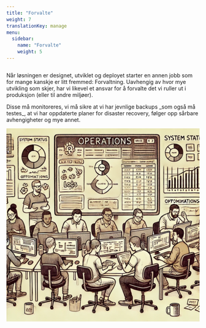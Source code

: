 ```yaml
---
title: "Forvalte"
weight: 7
translationKey: manage
menu:
  sidebar:
    name: "Forvalte"
    weight: 5
---
```


<div class="row category-into">
    <div class="column">
        <p>
            Når løsningen er designet, utviklet og deployet starter en annen jobb som for mange kanskje er litt fremmed: Forvaltning. Uavhengig av hvor mye utvikling som skjer, har vi likevel et ansvar for å forvalte det vi ruller ut i produksjon (eller til andre miljøer). 
        </p>
        <p>
            Disse må monitoreres, vi må sikre at vi har jevnlige backups _som også må testes_, at vi har oppdaterte planer for disaster recovery, følger opp sårbare avhengigheter og mye annet. 
        </p>
    </div>
    <div class="column">
        <img src="./p_ops.png" />
    </div>
</div>
